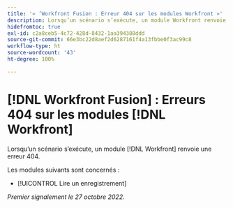 ```yaml
---
title: '« ’Workfront Fusion : Erreur 404 sur les modules Workfront »'
description: Lorsqu’un scénario s’exécute, un module Workfront renvoie une erreur 404.
hidefromtoc: true
exl-id: c2a8ceb5-4c72-428d-8432-1aa394388ddd
source-git-commit: 66e3bc22d8aef2d6287161f4a13fbbe0f3ac99c8
workflow-type: ht
source-wordcount: '43'
ht-degree: 100%

---
```


# [!DNL Workfront Fusion] : Erreurs 404 sur les modules [!DNL Workfront]

Lorsqu’un scénario s’exécute, un module [!DNL Workfront] renvoie une erreur 404.

Les modules suivants sont concernés :

* [!UICONTROL Lire un enregistrement]

_Premier signalement le 27 octobre 2022._
